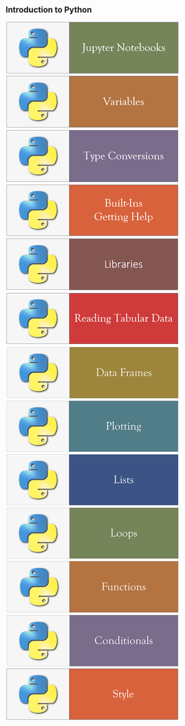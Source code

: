 
## Introduction to Python
[![Run Quit](../fig/JupyterNotebooks.PNG)](https://nbviewer.jupyter.org/github/mydatastory/py_intro_class/blob/master/_episodes_rapids/010_environment_panda.ipynb)
[![Variables](../fig/Variables.PNG)](https://nbviewer.jupyter.org/github/mydatastory/py_intro_class/blob/master/_episodes_rapids/020_variables.ipynb)
[![Type Conversions](../fig/TypeConversions.PNG)](https://nbviewer.jupyter.org/github/mydatastory/py_intro_class/blob/master/_episodes_rapids/030_types_conversions.ipynb)
[![Built Ins](../fig/BuiltIns.PNG)](https://nbviewer.jupyter.org/github/mydatastory/py_intro_class/blob/master/_episodes_rapids/040_built_in.ipynb)
[![Libraries](../fig/Libraries.PNG)](https://nbviewer.jupyter.org/github/mydatastory/py_intro_class/blob/master/_episodes_rapids/050_libraries.ipynb)
[![Reading Tab Data](../fig/ReadingTabData.PNG)](https://nbviewer.jupyter.org/github/mydatastory/py_intro_class/blob/master/_episodes_rapids/060_reading_tabular_panda.ipynb)
[![Data Frames](../fig/DataFrames.PNG)](https://nbviewer.jupyter.org/github/mydatastory/py_intro_class/blob/master/_episodes_rapids/070_data_frames.ipynb)
[![Plotting](../fig/Plotting.PNG)](https://nbviewer.jupyter.org/github/mydatastory/py_intro_class/blob/master/_episodes_rapids/080_plotting.ipynb)
[![Lists](../fig/Lists.PNG)](https://nbviewer.jupyter.org/github/mydatastory/py_intro_class/blob/master/_episodes_rapids/090_lists.ipynb)
[![Loops](../fig/Loops.PNG)](https://github.com/mydatastory/py_intro_class/blob/master/_episodes_rapids/loops_main.md)
[![Functions](../fig/Functions.PNG)](https://nbviewer.jupyter.org/github/mydatastory/py_intro_class/blob/master/_episodes_rapids/130_writing_functions.ipynb)
[![Conditionals](../fig/Conditionals.PNG)](https://nbviewer.jupyter.org/github/mydatastory/py_intro_class/blob/master/_episodes_rapids/110_conditionals.ipynb)
[![Style](../fig/Style.PNG)](https://nbviewer.jupyter.org/github/mydatastory/py_intro_class/blob/master/_episodes_rapids/150_style.ipynb)
